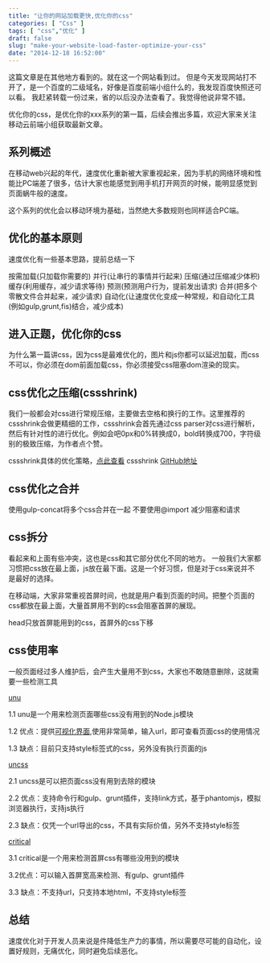 ```yaml
---
title: "让你的网站加载更快,优化你的css"
categories: [ "Css" ]
tags: [ "css","优化" ]
draft: false
slug: "make-your-website-load-faster-optimize-your-css"
date: "2014-12-18 16:52:00"
---
```


这篇文章是在其他地方看到的。就在这一个网站看到过。
但是今天发现网站打不开了，是一个百度的二级域名，好像是百度前端小组什么的，我发现百度快照还可以看。
我赶紧转载一份过来，省的以后没办法查看了。我觉得他说非常不错。

优化你的css，是优化你的xxx系列的第一篇，后续会推出多篇，欢迎大家来关注移动云前端小组获取最新文章。

## 系列概述 ##
在移动web兴起的年代，速度优化重新被大家重视起来，因为手机的网络环境和性能比PC端差了很多，估计大家也能感觉到用手机打开网页的时候，能明显感觉到页面蜗牛般的速度。

这个系列的优化会以移动环境为基础，当然绝大多数规则也同样适合PC端。
## 优化的基本原则 ##
速度优化有一些基本思路，提前总结一下

按需加载(只加载你需要的)
并行(让串行的事情并行起来)
压缩(通过压缩减少体积)
缓存(利用缓存，减少请求等待)
预测(预测用户行为，提前发出请求)
合并(把多个零散文件合并起来，减少请求)
自动化(让速度优化变成一种常规，和自动化工具(例如gulp,grunt,fis)结合，减少成本)

## 进入正题，优化你的css ##
为什么第一篇讲css，因为css是最难优化的，图片和js你都可以延迟加载，而css不可以，你必须在dom前面加载css，你必须接受css阻塞dom渲染的现实。
## css优化之压缩(cssshrink) ##
我们一般都会对css进行常规压缩，主要做去空格和换行的工作。这里推荐的cssshrink会做更精细的工作，cssshrink会首先通过css parser对css进行解析，然后有针对性的进行优化。例如会吧0px和0%转换成0，bold转换成700，字符级别的极致压缩，为作者点个赞。

cssshrink具体的优化策略，[点此查看](http://cssshrink.com/velocity)
cssshrink [GitHub地址](https://github.com/stoyan/cssshrink)

## css优化之合并 ##
使用gulp-concat将多个css合并在一起
不要使用@import 减少阻塞和请求
## css拆分 ##
看起来和上面有些冲突，这也是css和其它部分优化不同的地方。 一般我们大家都习惯把css放在最上面，js放在最下面。这是一个好习惯，但是对于css来说并不是最好的选择。

在移动端，大家非常重视首屏时间，也就是用户看到页面的时间。把整个页面的css都放在最上面，大量首屏用不到的css会阻塞首屏的展现。

head只放首屏能用到的css，首屏外的css下移
## css使用率 ##
一般页面经过多人维护后，会产生大量用不到css，大家也不敢随意删除，这就需要一些检测工具

[unu](https://github.com/demohi/unu)

1.1 unu是一个用来检测页面哪些css没有用到的Node.js模块

1.2 优点：提供[可视化界面](https://github.com/demohi/unu-web),使用非常简单，输入url，即可查看页面css的使用情况

1.3 缺点：目前只支持style标签式的css，另外没有执行页面的js

[uncss](https://github.com/giakki/uncss)

2.1 uncss是可以把页面css没有用到去除的模块

2.2 优点：支持命令行和gulp、grunt插件，支持link方式，基于phantomjs，模拟浏览器执行，支持js执行

2.3 缺点：仅凭一个url导出的css，不具有实际价值，另外不支持style标签

[critical](https://github.com/addyosmani/critical)

3.1 critical是一个用来检测首屏css有哪些没用到的模块

3.2优点：可以输入首屏宽高来检测、有gulp、grunt插件

3.3 缺点：不支持url，只支持本地html，不支持style标签
## 总结 ##

速度优化对于开发人员来说是件降低生产力的事情，所以需要尽可能的自动化，设置好规则，无痛优化，同时避免后续恶化。